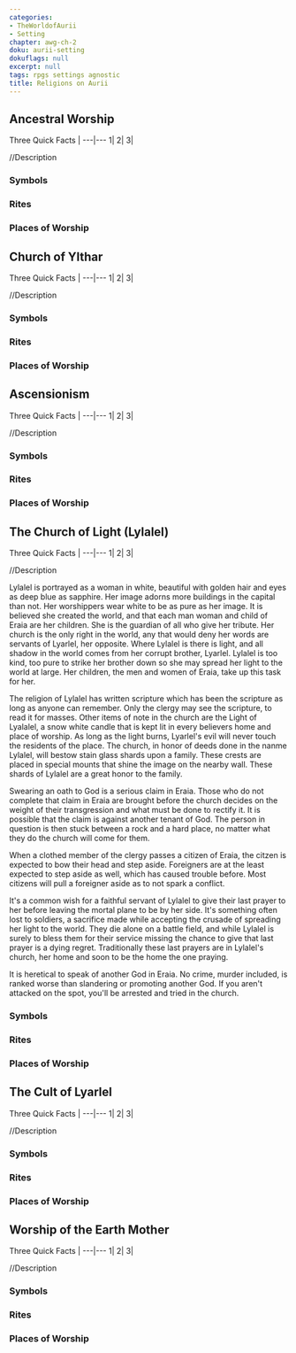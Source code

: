 ```yaml
---
categories:
- TheWorldofAurii
- Setting
chapter: awg-ch-2
doku: aurii-setting
dokuflags: null
excerpt: null
tags: rpgs settings agnostic
title: Religions on Aurii
---
```


## Ancestral Worship

Three Quick Facts | 
---|---
1|
2|
3|

//Description

### Symbols

### Rites

### Places of Worship

## Church of Ylthar

Three Quick Facts | 
---|---
1|
2|
3|

//Description

### Symbols

### Rites

### Places of Worship

## Ascensionism

Three Quick Facts | 
---|---
1|
2|
3|

//Description

### Symbols

### Rites

### Places of Worship


## The Church of Light (Lylalel)

Three Quick Facts | 
---|---
1|
2|
3|

//Description

Lylalel is portrayed as a woman in white, beautiful with golden hair and eyes as deep blue as sapphire. Her image adorns more buildings in the capital than not. Her worshippers wear white to be as pure as her image. It is believed she created the world, and that each man woman and child of Eraia are her children. She is the guardian of all who give her tribute. Her church is the only right in the world, any that would deny her words are servants of Lyarlel, her opposite. Where Lylalel is there is light, and all shadow in the world comes from her corrupt brother, Lyarlel. Lylalel is too kind, too pure to strike her brother down so she may spread her light to the world at large. Her children, the men and women of Eraia, take up this task for her. 

The religion of Lylalel has written scripture which has been the scripture as long as anyone can remember. Only the clergy may see the scripture, to read it for masses. Other items of note in the church are the Light of Lyalalel, a snow white candle that is kept lit in every believers home and place of worship. As long as the light burns, Lyarlel's evil will never touch the residents of the place. The church, in honor of deeds done in the nanme Lylalel, will bestow stain glass shards upon a family. These crests are placed in special mounts that shine the image on the nearby wall. These shards of Lylalel are a great honor to the family. 

<!-- Some church tradition is only in the church, not the scripture. Lyarlel is an evil dragon. -->

Swearing an oath to God is a serious claim in Eraia. Those who do not complete that claim in Eraia are brought before the church decides on the weight of their transgression and what must be done to rectify it. It is possible that the claim is against another tenant of God. The person in question is then stuck between a rock and a hard place, no matter what they do the church will come for them. 

When a clothed member of the clergy passes a citizen of Eraia, the citzen is expected to bow their head and step aside. Foreigners are at the least expected to step aside as well, which has caused trouble before. Most citizens will pull a foreigner aside as to not spark a conflict. 

It's a common wish for a faithful servant of Lylalel to give their last prayer to her before leaving the mortal plane to be by her side. It's something often lost to soldiers, a sacrifice made while accepting the crusade of spreading her light to the world. They die alone on a battle field, and while Lylalel is surely to bless them for their service missing the chance to give that last prayer is a dying regret. Traditionally these last prayers are in Lylalel's church, her home and soon to be the home the one praying. 

It is heretical to speak of another God in Eraia. No crime, murder included, is ranked worse than slandering or promoting another God. If you aren't attacked on the spot, you'll be arrested and tried in the church. 

### Symbols

### Rites

### Places of Worship


## The Cult of Lyarlel

Three Quick Facts | 
---|---
1|
2|
3|

//Description

### Symbols

### Rites

### Places of Worship

## Worship of the Earth Mother

Three Quick Facts | 
---|---
1|
2|
3|

//Description

### Symbols

### Rites

### Places of Worship
